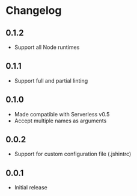 # Changelog

## 0.1.2

* Support all Node runtimes

## 0.1.1

* Support full and partial linting

## 0.1.0

* Made compatible with Serverless v0.5
* Accept multiple names as arguments

## 0.0.2

* Support for custom configuration file (.jshintrc)

## 0.0.1

* Initial release
